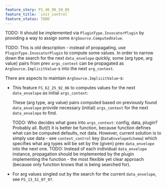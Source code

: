 ```yaml
---
feature_story: FS_46_96_59_05
feature_title: `init_control`
feature_status: TODO
---
```

TODO: It should be implemented via `PluginType.InvocatorPlugin` by providing
      a way to assign some `ArgSource.ComputedValue`.

TODO: This is old description - instead of propagating, use `PluginType.InvocatorPlugin` to compute some values.
      In order to narrow down the search for the next `data_envelope` quickly,
      some (arg type, arg value) pairs from prev `args_context` can be propagated as `ArgSource.ImplicitValue`-s
      into the next `arg_context`.

There are aspects to maintain `ArgSource.ImplicitValue`-s:

*   This feature `FS_62_25_92_06` to computes values for the next `data_envelope` as initial `args_context`:

    These (arg type, arg value) pairs computed based on previously found `data_envelope`
    provide necessary (initial) `args_context` for the next `data_envelope` to find.

    TODO: Who decides what goes into `args_context`: config, data, plugin? Probably all.
          But(!) it is better be function, because function defines what can be computed defaults, not data.
          However, current solution is to simply use data - see `context_control` key (`DataEnvelopeSchema`)
          which specifies what arg types will be set by the (given) prev `data_envelope` into the next one.
    TODO: Instead of each individual `data_envelope` instance, propagation should be implemented by the plugin
          implementing the function - the most flexible yet clear approach (because only function knows that
          is being searched for).

*   For arg values singled out by the search for the current `data_envelope`, see `FS_13_51_07_97`.

